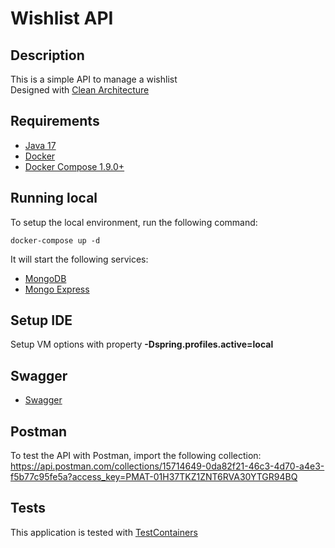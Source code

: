 # **Wishlist API**

## **Description**
This is a simple API to manage a wishlist\
Designed with [Clean Architecture](https://helpdev.com.br/2020/05/21/descomplicando-a-clean-architecture/)

## **Requirements**
* [Java 17](https://jdk.java.net/17/)
* [Docker](https://docs.docker.com/get-docker/)
* [Docker Compose 1.9.0+](https://docs.docker.com/compose/install/)

## **Running local**
To setup the local environment, run the following command:

```docker-compose up -d```

It will start the following services:
* [MongoDB](http://localhost:27017/)
* [Mongo Express](http://localhost:8081/)

## **Setup IDE**
Setup VM options with property **-Dspring.profiles.active=local**

## **Swagger**
* [Swagger](http://localhost:8080/swagger-ui/index.html)

## **Postman**
To test the API with Postman, import the following collection:
https://api.postman.com/collections/15714649-0da82f21-46c3-4d70-a4e3-f5b77c95fe5a?access_key=PMAT-01H37TKZ1ZNT6RVA30YTGR94BQ

## **Tests**
This application is tested with [TestContainers](https://www.testcontainers.org/)